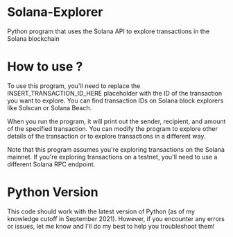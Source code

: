 # Solana-Explorer
Python program that uses the Solana API to explore transactions in the Solana blockchain


# How to use ?
To use this program, you'll need to replace the INSERT_TRANSACTION_ID_HERE placeholder with the ID of the transaction you want to explore. You can find transaction IDs on Solana block explorers like Solscan or Solana Beach.

When you run the program, it will print out the sender, recipient, and amount of the specified transaction. You can modify the program to explore other details of the transaction or to explore transactions in a different way.

Note that this program assumes you're exploring transactions on the Solana mainnet. If you're exploring transactions on a testnet, you'll need to use a different Solana RPC endpoint.

# Python Version

This code should work with the latest version of Python (as of my knowledge cutoff in September 2021). However, if you encounter any errors or issues, let me know and I'll do my best to help you troubleshoot them!
